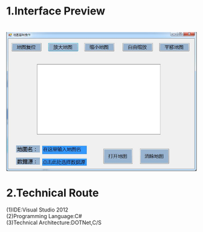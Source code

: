 1.Interface Preview
==
![]( https://github.com/54ong/Map-Operation/raw/master/Interface/1.JPG)
<br></br>
2.Technical Route
==
(1)IDE:Visual Studio 2012<br>
(2)Programming Language:C#<br>
(3)Technical Architecture:DOTNet,C/S
